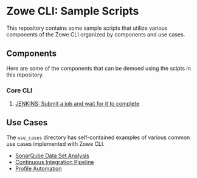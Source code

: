 # Zowe CLI: Sample Scripts

This repository contains some sample scripts that utilize various components of the Zowe CLI organized by components and use cases.

## Components

Here are some of the components that can be demoed using the scipts in this repository.

### Core CLI

1. [JENKINS: Submit a job and wait for it to complete](./Jenkins/Simple%20Pipeline/README.md)

## Use Cases
The `use_cases` directory has self-contained examples of various common use cases implemented with Zowe CLI.

- [SonarQube Data Set Analysis](./use_cases/sonarqube_datasets/)
- [Continuous Integration Pipeline](./use_cases/CI_pipeline/)
- [Profile Automation](./use_cases/Profile-Automation/)
